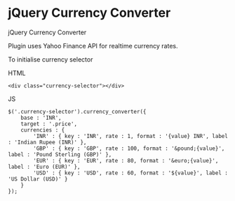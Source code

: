jQuery Currency Converter
=========================

jQuery Currency Converter

Plugin uses Yahoo Finance API for realtime currency rates.


To initialise currency selector

HTML
```
<div class="currency-selector"></div>
```

JS
```
$('.currency-selector').currency_converter({
	base : 'INR',
	target : '.price',
	currencies : {
		'INR' : { key : 'INR', rate : 1, format : '{value} INR', label : 'Indian Rupee (INR)' },
		'GBP' : { key : 'GBP', rate : 100, format : '&pound;{value}', label : 'Pound Sterling (GBP)' },
		'EUR' : { key : 'EUR', rate : 80, format : '&euro;{value}', label : 'Euro (EUR)' },
		'USD' : { key : 'USD', rate : 60, format : '${value}', label : 'US Dollar (USD)' }
	}
});
```